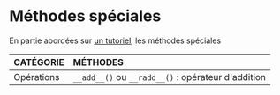 # Méthodes spéciales

En partie abordées sur [un tutoriel](https://www.youtube.com/watch?v=XxUasK8f-s0), les méthodes spéciales

|CATÉGORIE|MÉTHODES|
|:--|:--|
|Opérations|`__add__()` ou `__radd__()` : opérateur d'addition|

